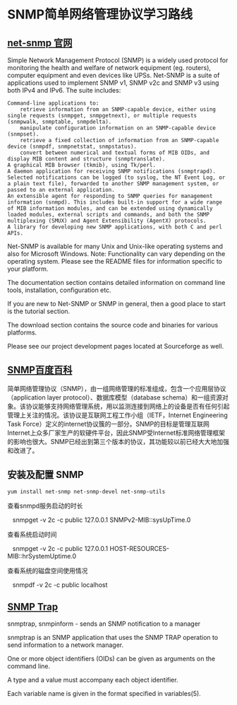 # SNMP简单网络管理协议学习路线







## [net-snmp 官网](http://www.net-snmp.org/)
Simple Network Management Protocol (SNMP) is a widely used protocol for monitoring the health and welfare of network equipment (eg. routers), computer equipment and even devices like UPSs. Net-SNMP is a suite of applications used to implement SNMP v1, SNMP v2c and SNMP v3 using both IPv4 and IPv6. The suite includes:

    Command-line applications to:
        retrieve information from an SNMP-capable device, either using single requests (snmpget, snmpgetnext), or multiple requests (snmpwalk, snmptable, snmpdelta).
        manipulate configuration information on an SNMP-capable device (snmpset).
        retrieve a fixed collection of information from an SNMP-capable device (snmpdf, snmpnetstat, snmpstatus).
        convert between numerical and textual forms of MIB OIDs, and display MIB content and structure (snmptranslate).
    A graphical MIB browser (tkmib), using Tk/perl.
    A daemon application for receiving SNMP notifications (snmptrapd). Selected notifications can be logged (to syslog, the NT Event Log, or a plain text file), forwarded to another SNMP management system, or passed to an external application.
    An extensible agent for responding to SNMP queries for management information (snmpd). This includes built-in support for a wide range of MIB information modules, and can be extended using dynamically loaded modules, external scripts and commands, and both the SNMP multiplexing (SMUX) and Agent Extensibility (AgentX) protocols.
    A library for developing new SNMP applications, with both C and perl APIs.

Net-SNMP is available for many Unix and Unix-like operating systems and also for Microsoft Windows. Note: Functionality can vary depending on the operating system. Please see the README files for information specific to your platform.

The documentation section contains detailed information on command line tools, installation, configuration etc.

If you are new to Net-SNMP or SNMP in general, then a good place to start is the tutorial section.

The download section contains the source code and binaries for various platforms.

Please see our project development pages located at Sourceforge as well.


## [SNMP百度百科](https://baike.baidu.com/item/SNMP/133378?fr=aladdin)


简单网络管理协议（SNMP），由一组网络管理的标准组成，包含一个应用层协议（application layer protocol）、数据库模型（database schema）和一组资源对象。该协议能够支持网络管理系统，用以监测连接到网络上的设备是否有任何引起管理上关注的情况。该协议是互联网工程工作小组（IETF，Internet Engineering Task Force）定义的internet协议簇的一部分。SNMP的目标是管理互联网Internet上众多厂家生产的软硬件平台，因此SNMP受Internet标准网络管理框架的影响也很大。SNMP已经出到第三个版本的协议，其功能较以前已经大大地加强和改进了。






## 安装及配置 SNMP  

    yum install net-snmp net-snmp-devel net-snmp-utils
    
    






查看snmpd服务启动的时长

    snmpget -v 2c -c public 127.0.0.1 SNMPv2-MIB::sysUpTime.0




查看系统启动时间

    snmpget -v 2c -c public 127.0.0.1 HOST-RESOURCES-MIB::hrSystemUptime.0
    

查看系统的磁盘空间使用情况

    snmpdf -v 2c -c public localhost
    
    



## [SNMP Trap](http://www.net-snmp.org/docs/man/snmptrap.html)

snmptrap, snmpinform - sends an SNMP notification to a manager

snmptrap is an SNMP application that uses the SNMP TRAP operation to send information to a network manager. 

One or more object identifiers (OIDs) can be given as arguments on the command line. 

A type and a value must accompany each object identifier. 

Each variable name is given in the format specified in variables(5).















































